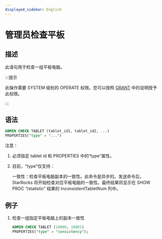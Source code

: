 ```yaml
---
displayed_sidebar: English
---
```


# 管理员检查平板

## 描述

此语句用于检查一组平板电脑。

:::提示

此操作需要 SYSTEM 级别的 OPERATE 权限。您可以按照 [GRANT](../account-management/GRANT.md) 中的说明授予此权限。

:::

## 语法

```sql
ADMIN CHECK TABLET (tablet_id1, tablet_id2, ...)
PROPERTIES("type" = "...")
```

注意：

1. 必须指定 tablet id 和 PROPERTIES 中的“type”属性。

2. 目前，“type”仅支持：

   一致性：检查平板电脑副本的一致性。此命令是异步的。发送命令后，StarRocks 将开始检查对应平板电脑的一致性。最终结果将显示在 SHOW PROC “/statistic” 结果的 InconsistentTabletNum 列中。

## 例子

1. 检查一组指定平板电脑上的副本一致性

    ```sql
    ADMIN CHECK TABLET (10000, 10001)
    PROPERTIES("type" = "consistency");
    ```
